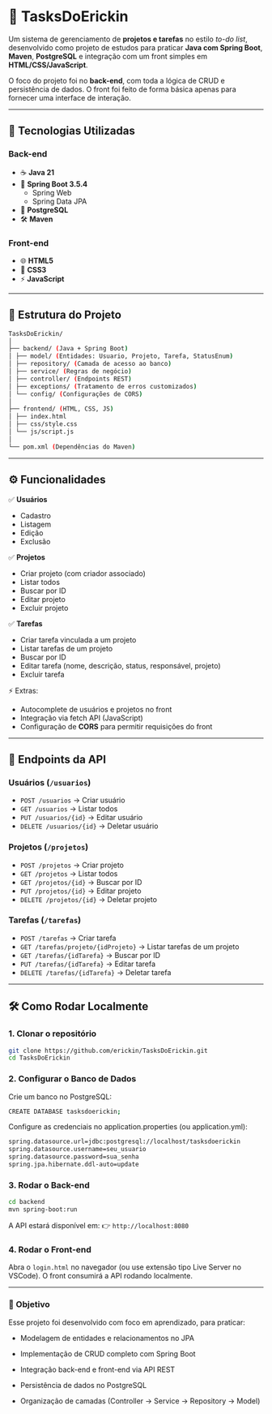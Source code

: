 # 📌 TasksDoErickin  

Um sistema de gerenciamento de **projetos e tarefas** no estilo *to-do list*, desenvolvido como projeto de estudos para praticar **Java com Spring Boot**, **Maven**, **PostgreSQL** e integração com um front simples em **HTML/CSS/JavaScript**.  

O foco do projeto foi no **back-end**, com toda a lógica de CRUD e persistência de dados. O front foi feito de forma básica apenas para fornecer uma interface de interação.  

---

## 🚀 Tecnologias Utilizadas  

### Back-end  
- ☕ **Java 21**  
- 🍃 **Spring Boot 3.5.4**  
  - Spring Web  
  - Spring Data JPA  
- 🐘 **PostgreSQL**  
- 🛠️ **Maven**  

### Front-end  
- 🌐 **HTML5**  
- 🎨 **CSS3**  
- ⚡ **JavaScript**  

---

## 📂 Estrutura do Projeto  
```bash
TasksDoErickin/
│
├── backend/ (Java + Spring Boot)
│ ├── model/ (Entidades: Usuario, Projeto, Tarefa, StatusEnum)
│ ├── repository/ (Camada de acesso ao banco)
│ ├── service/ (Regras de negócio)
│ ├── controller/ (Endpoints REST)
│ ├── exceptions/ (Tratamento de erros customizados)
│ └── config/ (Configurações de CORS)
│
├── frontend/ (HTML, CSS, JS)
│ ├── index.html
│ ├── css/style.css
│ └── js/script.js
│
└── pom.xml (Dependências do Maven)
```


---

## ⚙️ Funcionalidades  

✅ **Usuários**  
- Cadastro  
- Listagem  
- Edição  
- Exclusão  

✅ **Projetos**  
- Criar projeto (com criador associado)  
- Listar todos  
- Buscar por ID  
- Editar projeto  
- Excluir projeto  

✅ **Tarefas**  
- Criar tarefa vinculada a um projeto  
- Listar tarefas de um projeto  
- Buscar por ID  
- Editar tarefa (nome, descrição, status, responsável, projeto)  
- Excluir tarefa  

⚡ Extras:  
- Autocomplete de usuários e projetos no front  
- Integração via fetch API (JavaScript)  
- Configuração de **CORS** para permitir requisições do front  

---

## 🔗 Endpoints da API  

### Usuários (`/usuarios`)  
- `POST /usuarios` → Criar usuário  
- `GET /usuarios` → Listar todos  
- `PUT /usuarios/{id}` → Editar usuário  
- `DELETE /usuarios/{id}` → Deletar usuário  

### Projetos (`/projetos`)  
- `POST /projetos` → Criar projeto  
- `GET /projetos` → Listar todos  
- `GET /projetos/{id}` → Buscar por ID  
- `PUT /projetos/{id}` → Editar projeto  
- `DELETE /projetos/{id}` → Deletar projeto  

### Tarefas (`/tarefas`)  
- `POST /tarefas` → Criar tarefa  
- `GET /tarefas/projeto/{idProjeto}` → Listar tarefas de um projeto  
- `GET /tarefas/{idTarefa}` → Buscar por ID  
- `PUT /tarefas/{idTarefa}` → Editar tarefa  
- `DELETE /tarefas/{idTarefa}` → Deletar tarefa  

---

## 🛠️ Como Rodar Localmente  

### 1. Clonar o repositório  
```bash
git clone https://github.com/erickin/TasksDoErickin.git
cd TasksDoErickin
```
### 2. Configurar o Banco de Dados
Crie um banco no PostgreSQL:
```bash
CREATE DATABASE tasksdoerickin;
```

Configure as credenciais no application.properties (ou application.yml):
```bash
spring.datasource.url=jdbc:postgresql://localhost/tasksdoerickin
spring.datasource.username=seu_usuario
spring.datasource.password=sua_senha
spring.jpa.hibernate.ddl-auto=update
```

### 3. Rodar o Back-end
```bash
cd backend
mvn spring-boot:run
```

A API estará disponível em:
👉 `http://localhost:8080`

### 4. Rodar o Front-end

Abra o `login.html` no navegador (ou use extensão tipo Live Server no VSCode).
O front consumirá a API rodando localmente.

---
### 🎯 Objetivo

Esse projeto foi desenvolvido com foco em aprendizado, para praticar:

- Modelagem de entidades e relacionamentos no JPA

- Implementação de CRUD completo com Spring Boot

- Integração back-end e front-end via API REST

- Persistência de dados no PostgreSQL

- Organização de camadas (Controller → Service → Repository → Model)

